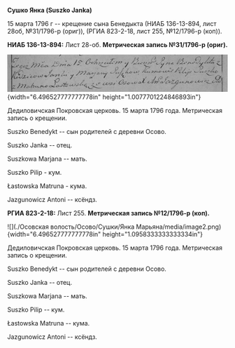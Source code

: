**Сушко Янка (Suszko Janka)**

15 марта 1796 г -- крещение сына Бенедыкта (НИАБ 136-13-894, лист 28об,
№31/1796-р (ориг)), (РГИА 823-2-18, лист 255, №12/1796-р (коп)).

**НИАБ 136-13-894:** Лист 28-об. **Метрическая запись №31/1796-р
(ориг).**

![](./media/7b1758791f11e358dd2f856f2e71e7b1060e0647.png){width="6.496527777777778in"
height="1.0077701224846893in"}

Дедиловичская Покровская церковь. 15 марта 1796 года. Метрическая запись
о крещении.

Suszko Benedykt -- сын родителей с деревни Осовo.

Suszko Janka -- отец.

Suszkowa Marjana -- мать.

Suszko Pilip - кум.

Łastowska Matruna - кума.

Jazgunowicz Antoni -- ксёндз.

**РГИА 823-2-18:** Лист 255. **Метрическая запись №12/1796-р (коп).**

![](./Осовская волость/Осово/Сушки/Янка Марьяна/media/image2.png){width="6.496527777777778in"
height="1.0958333333333334in"}

Дедиловичская Покровская церковь. 15 марта 1796 года. Метрическая запись
о крещении.

Suszko Benedykt -- сын родителей с деревни Осово.

Suszko Janka -- отец.

Suszkowa Marjana -- мать.

Suszko Pilip -- кум.

Łastowska Matruna -- кума.

Jazgunowicz Antoni -- ксёндз.
